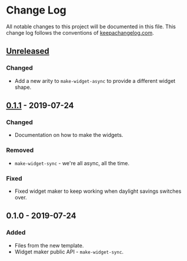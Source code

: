 # Change Log
All notable changes to this project will be documented in this file. This change log follows the conventions of [keepachangelog.com](http://keepachangelog.com/).

## [Unreleased]
### Changed
- Add a new arity to `make-widget-async` to provide a different widget shape.

## [0.1.1] - 2019-07-24
### Changed
- Documentation on how to make the widgets.

### Removed
- `make-widget-sync` - we're all async, all the time.

### Fixed
- Fixed widget maker to keep working when daylight savings switches over.

## 0.1.0 - 2019-07-24
### Added
- Files from the new template.
- Widget maker public API - `make-widget-sync`.

[Unreleased]: https://github.com/your-name/parking_lot/compare/0.1.1...HEAD
[0.1.1]: https://github.com/your-name/parking_lot/compare/0.1.0...0.1.1
